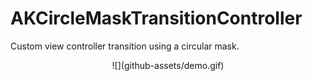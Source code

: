 # AKCircleMaskTransitionController
Custom view controller transition using a circular mask.
<p style="text-align:center;">![](github-assets/demo.gif)</p>
